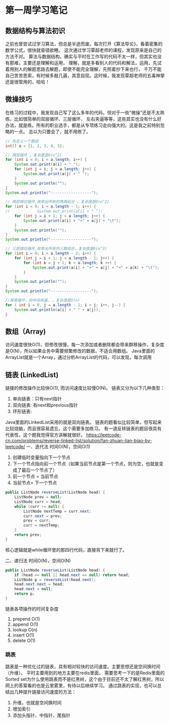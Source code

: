 # 第一周学习笔记

## 数据结构与算法初识
之前也曾尝试过学习算法，但总是半途而废。每次打开《算法导论》，看着密集的数学公式，很快就昏错欲睡。
这次通过学习覃超老师的课程，发现原来是自己的方法不对。
算法与数据结构，确实与平时在工作写的代码不太一样，但其实也没有那难，主要还是理解和运用，
理解，就是多看别人的代码和解法，运用，先试着用别人的解题思路去解题，即使不能完全理解，先照着抄下来也行，
千万不能自己苦苦思索，有时候多敲几遍，其意自现。这时候，我发现覃超老师的五毒神掌还是很管用的，哈哈！


## 微操技巧
在练习的过程中，我发现自己写了这么多年的代码，但对于一些"微操"还是不太熟练，比如很简单的双层循环、三层循环、
左右夹逼等等，这些其实也没有什么好办法，就是练。所有的职业选手，都是从专项练习走向强大的。这是我之前特别忽略的一点。
总以为只要会了，就不用练了。

```java
// 先定义一个数组
int[] a = {1, 2, 3, 4, 5};
```

```java
// 两层循环 ，复杂度是O(n^2)
for (int i = 0; i < a.length; i++) {
    System.out.print(a[i] + " ");
    for (int j = i; j < a.length; j++) {
        System.out.print(a[j] + " ");
    }
    System.out.println("");
}
System.out.println("------------------");
```

```java
// 两层错位循环,枚举出所有的两两组合 ，复杂度是O(n^2)
for (int i = 0; i < a.length - 1; i++) {
//            System.out.print(a[i] + " ");
    for (int j = i + 1; j < a.length; j++) {
        System.out.print(a[i] + "+" + a[j] + "\t");
    }
    System.out.println("");
}
System.out.println("------------------");
```

```java
// 三层错位循环,枚举出所有的三数组合，复杂度是O(n^3)
for (int i = 0; i < a.length - 2; i++) {
    for (int j = i + 1; j < a.length - 1; j++) {
        for (int k = j + 1; k < a.length; k ++) {
            System.out.print(a[i] + "+" + a[j] + "+" + a[k] + "\t");
        }
    }
    System.out.println("");
}
System.out.println("------------------");
```

```java
//首尾循环，向中间夹逼, ，复杂度是O(n)
for ( int i = 0, j = a.length - 1; i < j; i++, j--) {
    System.out.println(a[i] + " " + a[j]);
}
```

## 数组（Array)
访问速度很快O(1)，但修改很慢，每一次添加或者删除都会带来群移操作，复杂度是O(N)，所以如果业务中需要频繁修改的数据，不适合用数组。
Java里面的ArrayList就是一个Array，通过分析ArrayList的代码，可以发现，每次调用

### 

## 链表 (LinkedList)
链接的修改操作比较快O(1), 而访问速度比较慢O(N)。
链表又分为以下几种类型：
1. 单向链表：只有next指针
1. 双向链表: 有next和previous指针
1. 环形链表: 

Java里面的LinkedList采用的就是双向链表。
链表的题看似比较简单，但写起来比较烧脑，而且很容易遗忘，这个需要多加练习。
有一道反转链表的题目很具有代表性，这个题我觉得官方讲解就很好。 https://leetcode-cn.com/problems/reverse-linked-list/solution/fan-zhuan-lian-biao-by-leetcode/
一、迭代法 时间O(N)，空间O(1)
1. 创建临时变量指向下一个节点
1. 下一个节点指向前一个节点（如果当前节点是第一个节点，则为空，也就是变成了最后一个节点了）
1. 前一个节点 = 当前节点
1. 当前节点= 下一个节点
```java
public ListNode reverseList(ListNode head) {
    ListNode prev = null;
    ListNode curr = head;
    while (curr != null) {
        ListNode nextTemp = curr.next;
        curr.next = prev;
        prev = curr;
        curr = nextTemp;
    }
    return prev;
}
```
核心逻辑就是while循环里的那四行代码，直接背下来就行了。

二、递归法 时间O(N)，空间O(N)
```java
public ListNode reverseList(ListNode head) {
    if (head == null || head.next == null) return head;
    ListNode p = reverseList(head.next);
    head.next.next = head;
    head.next = null;
    return p;
}
```

链表各项操作的时间复杂度
1. prepend O(1)
1. append O(1)
1. lookup O(n)
1. insert O(1)
1. delete O(1)

### 跳表
跳表是一种优化过的链表，具有相对较快的访问速度。主要思想还是空间换时间（升维）。
平时主要用到的地方主要在redis里面，
需要思考一下的是Redis里面的Sorted set为什么使用跳表而不是红黑树，这个由于目前还不太了解红黑树，所以网上的答案看的也是云里雾里，有待以后继续学习。
通过跳表的实现，也可以总结出几种提升链接访问速度的方法：
1. 升维，也就是空间换时间
1. 增加索引
1. 添加头指针、中指针、尾指针



